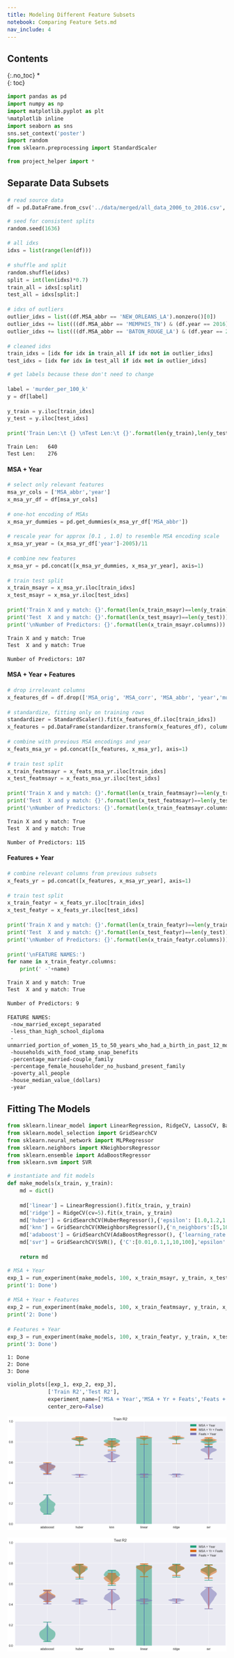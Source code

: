 ```yaml
---
title: Modeling Different Feature Subsets
notebook: Comparing Feature Sets.md
nav_include: 4
---
```


## Contents
{:.no_toc}
*  
{: toc}


```python
import pandas as pd
import numpy as np
import matplotlib.pyplot as plt
%matplotlib inline
import seaborn as sns
sns.set_context('poster')
import random
from sklearn.preprocessing import StandardScaler
```




```python
from project_helper import *
```


## Separate Data Subsets



```python
# read source data
df = pd.DataFrame.from_csv('../data/merged/all_data_2006_to_2016.csv', index_col=None)
```




```python
# seed for consistent splits
random.seed(1636)

# all idxs
idxs = list(range(len(df)))

# shuffle and split
random.shuffle(idxs)
split = int(len(idxs)*0.7)
train_all = idxs[:split]
test_all = idxs[split:]

# idxs of outliers
outlier_idxs = list((df.MSA_abbr == 'NEW_ORLEANS_LA').nonzero()[0])
outlier_idxs += list(((df.MSA_abbr == 'MEMPHIS_TN') & (df.year == 2016)).nonzero()[0])
outlier_idxs += list(((df.MSA_abbr == 'BATON_ROUGE_LA') & (df.year == 2007)).nonzero()[0])

# cleaned idxs
train_idxs = [idx for idx in train_all if idx not in outlier_idxs]
test_idxs = [idx for idx in test_all if idx not in outlier_idxs]
```




```python
# get labels because these don't need to change

label = 'murder_per_100_k'
y = df[label]

y_train = y.iloc[train_idxs]
y_test = y.iloc[test_idxs]

print('Train Len:\t {} \nTest Len:\t {}'.format(len(y_train),len(y_test)))
```


    Train Len:	 640 
    Test Len:	 276


#### MSA + Year



```python
# select only relevant features
msa_yr_cols = ['MSA_abbr','year']
x_msa_yr_df = df[msa_yr_cols]

# one-hot encoding of MSAs
x_msa_yr_dummies = pd.get_dummies(x_msa_yr_df['MSA_abbr'])

# rescale year for approx [0.1 , 1.0] to resemble MSA encoding scale
x_msa_yr_year = (x_msa_yr_df['year']-2005)/11

# combine new features
x_msa_yr = pd.concat([x_msa_yr_dummies, x_msa_yr_year], axis=1)

# train test split
x_train_msayr = x_msa_yr.iloc[train_idxs]
x_test_msayr = x_msa_yr.iloc[test_idxs]

print('Train X and y match: {}'.format(len(x_train_msayr)==len(y_train)))
print('Test  X and y match: {}'.format(len(x_test_msayr)==len(y_test)))
print('\nNumber of Predictors: {}'.format(len(x_train_msayr.columns)))
```


    Train X and y match: True
    Test  X and y match: True
    
    Number of Predictors: 107


#### MSA + Year + Features



```python
# drop irrelevant columns
x_features_df = df.drop(['MSA_orig', 'MSA_corr', 'MSA_abbr', 'year','murder_per_100_k'], axis=1)

# standardize, fitting only on training rows
standardizer = StandardScaler().fit(x_features_df.iloc[train_idxs])
x_features = pd.DataFrame(standardizer.transform(x_features_df), columns=x_features_df.columns)

# combine with previous MSA encodings and year
x_feats_msa_yr = pd.concat([x_features, x_msa_yr], axis=1)

# train test split
x_train_featmsayr = x_feats_msa_yr.iloc[train_idxs]
x_test_featmsayr = x_feats_msa_yr.iloc[test_idxs]

print('Train X and y match: {}'.format(len(x_train_featmsayr)==len(y_train)))
print('Test  X and y match: {}'.format(len(x_test_featmsayr)==len(y_test)))
print('\nNumber of Predictors: {}'.format(len(x_train_featmsayr.columns)))
```


    Train X and y match: True
    Test  X and y match: True
    
    Number of Predictors: 115


#### Features + Year



```python
# combine relevant columns from previous subsets
x_feats_yr = pd.concat([x_features, x_msa_yr_year], axis=1)

# train test split
x_train_featyr = x_feats_yr.iloc[train_idxs]
x_test_featyr = x_feats_yr.iloc[test_idxs]

print('Train X and y match: {}'.format(len(x_train_featyr)==len(y_train)))
print('Test  X and y match: {}'.format(len(x_test_featyr)==len(y_test)))
print('\nNumber of Predictors: {}'.format(len(x_train_featyr.columns)))

print('\nFEATURE NAMES:')
for name in x_train_featyr.columns:
    print(' -'+name)
```


    Train X and y match: True
    Test  X and y match: True
    
    Number of Predictors: 9
    
    FEATURE NAMES:
     -now_married_except_separated
     -less_than_high_school_diploma
     -unmarried_portion_of_women_15_to_50_years_who_had_a_birth_in_past_12_months
     -households_with_food_stamp_snap_benefits
     -percentage_married-couple_family
     -percentage_female_householder_no_husband_present_family
     -poverty_all_people
     -house_median_value_(dollars)
     -year


## Fitting The Models



```python
from sklearn.linear_model import LinearRegression, RidgeCV, LassoCV, BayesianRidge, HuberRegressor
from sklearn.model_selection import GridSearchCV
from sklearn.neural_network import MLPRegressor
from sklearn.neighbors import KNeighborsRegressor
from sklearn.ensemble import AdaBoostRegressor
from sklearn.svm import SVR
```




```python
# instantiate and fit models
def make_models(x_train, y_train):
    md = dict()

    md['linear'] = LinearRegression().fit(x_train, y_train)
    md['ridge'] = RidgeCV(cv=5).fit(x_train, y_train)
    md['huber'] = GridSearchCV(HuberRegressor(),{'epsilon': [1.0,1.2,1.4,1.6,1.8]}, n_jobs=-1).fit(x_train, y_train).best_estimator_
    md['knn'] = GridSearchCV(KNeighborsRegressor(),{'n_neighbors':[5,10,20,40]}, n_jobs=-1).fit(x_train, y_train).best_estimator_
    md['adaboost'] = GridSearchCV(AdaBoostRegressor(), {'learning_rate':[0.1,0.3,0.6,1.0]}, n_jobs=-1).fit(x_train, y_train).best_estimator_
    md['svr'] = GridSearchCV(SVR(), {'C':[0.01,0.1,1,10,100],'epsilon':[0.001,0.01,0.1,1,10]}, n_jobs=-1).fit(x_train, y_train)
    
    return md
```




```python
# MSA + Year
exp_1 = run_experiment(make_models, 100, x_train_msayr, y_train, x_test_msayr, y_test)
print('1: Done')

# MSA + Year + Features
exp_2 = run_experiment(make_models, 100, x_train_featmsayr, y_train, x_test_featmsayr, y_test)
print('2: Done')

# Features + Year
exp_3 = run_experiment(make_models, 100, x_train_featyr, y_train, x_test_featyr, y_test)
print('3: Done')
```


    1: Done
    2: Done
    3: Done




```python
violin_plots([exp_1, exp_2, exp_3],
             ['Train R2','Test R2'],
             experiment_name=['MSA + Year','MSA + Yr + Feats','Feats + Year'],
             center_zero=False)
```



![png](Comparing%20Feature%20Sets_files/Comparing%20Feature%20Sets_16_0.png)



![png](Comparing%20Feature%20Sets_files/Comparing%20Feature%20Sets_16_1.png)




```python

```

